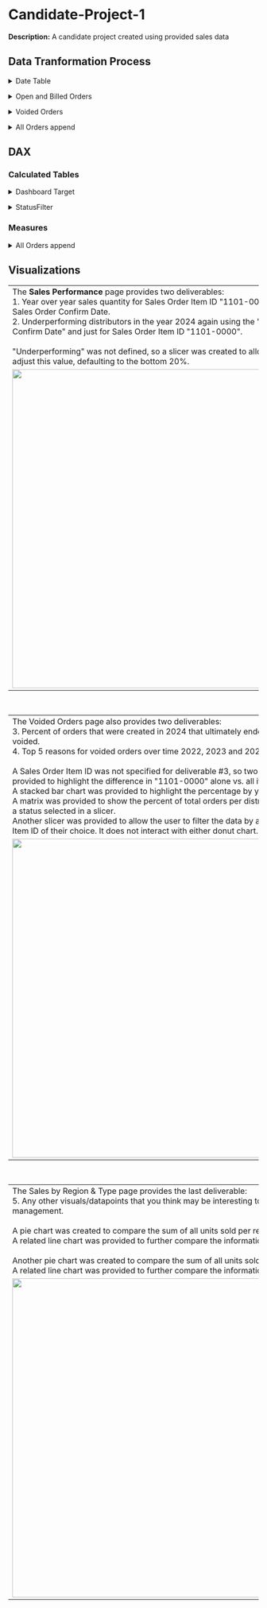 # Candidate-Project-1

**Description:** A candidate project created using provided sales data

## Data Tranformation Process

<details>
<summary>Date Table</summary>
<br/>
 
StartDate and EndDate Parameters are used to limit the size of the table.

Create columns to populate Year, Month, Month Name, etc.

<br/></details>

<details>
<summary>Open and Billed Orders</summary>
</br>

Promoted top row to headers and set proper date types

</br></details>

<details>
<summary>Voided Orders</summary>
</br>

Promoted top row to headers.

Added flag column to indicate Voided status

Set proper date types

Renamed columns to match during append

</br></details>

<details>
<summary>All Orders append</summary>
</br>

Source is an append of tables: Open and Billed Orders + Voided Orders

Removed unecessary columns and unintended future new columns by using "Remove Other Columns"

Shortened several names for clarity

Duplicated all Date/Time columns, then changed types to retain both Date and Time in separate columns

</br></details>

## DAX 

### Calculated Tables

<details>
<summary>Dashboard Target</summary>
</br>

A series of integers 1-100 to use in a slicer for setting a dynamic threshold.

</br></details>

<details>
<summary>StatusFilter</summary>
</br>

A distinct list of statuses taken from the SO Status column of All Orders append.

</br></details>

### Measures

<details>
<summary>All Orders append</summary>
</br>

Count of SO Number by Status: Value used in a matrix to show the count of orders per distributor belonging to a status selected in a slicer.

Percent Total SO Number by Status: Value used in a matrix to show the percent of total orders per distributor belonging to a status selected in a slicer.

IsUnderperforming: Used as a flag to filter a matrix of distributors according to a slicer.  Returns 1 or 0 based on a threshold set by the slicer.

Percent of Status by Year: Value used in a tooltip on a stacked bar chart.  Simply divides the number of sales orders (in context) by the total number of sales orders (with context removed).

Void Reason Rank by Year: Used to filter and return top 5 reasons for a voided order.

Void Reason Count: Value used on a stacked bar chart.  It ensures accurate filtering in context with the ranking of each void reason.

</br></details>

## Visualizations

<table>
 <tr>
  <td>
   The <strong>Sales Performance</strong> page provides two deliverables:<br>
   1. Year over year sales quantity for Sales Order Item ID "1101-0000" using the Sales Order Confirm Date.<br>
   2. Underperforming distributors in the year 2024 again using the "Sales Order Confirm Date" and just for Sales Order Item ID "1101-0000".<br>
   <br>
   "Underperforming" was not defined, so a slicer was created to allow the user to adjust this value, defaulting to the bottom 20%.
  </td>
 </tr>
 <tr>
  <td>
   <img src="" width="642">
  </td>
 </tr>
</table>

<br/>

<table>
 <tr>
  <td>
   The Voided Orders page also provides two deliverables:<br>
   3. Percent of orders that were created in 2024 that ultimately ended up being voided.<br>
   4. Top 5 reasons for voided orders over time 2022, 2023 and 2024.<br>
   <br>
   A Sales Order Item ID was not specified for deliverable #3, so two donut charts were provided to highlight the difference in "1101-0000" alone vs. all items.<br>
   A stacked bar chart was provided to highlight the percentage by year for each status.<br>
   A matrix was provided to show the percent of total orders per distributor belonging to a status selected in a slicer.<br>
   Another slicer was provided to allow the user to filter the data by any Sales Order Item ID of their choice.  It does not interact with either donut chart.
  </td>
 </tr>
 <tr>
  <td>
   <img src="" width="642">
  </td>
 </tr>
</table>

<br/>

<table>
 <tr>
  <td>
   The Sales by Region & Type page provides the last deliverable:<br>
   5. Any other visuals/datapoints that you think may be interesting to sales management.<br>
   <br>
   A pie chart was created to compare the sum of all units sold per region.<br>
   A related line chart was provided to further compare the information by year.<br>
   <br>
   Another pie chart was created to compare the sum of all units sold by type.<br>
   A related line chart was provided to further compare the information by year.
  </td>
 </tr>
 <tr>
  <td>
   <img src="" width="642">
  </td>
 </tr>
</table>

<br/>
